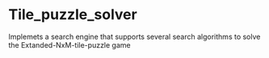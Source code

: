 # Tile_puzzle_solver
Implemets a search engine that supports several search algorithms to solve the Extanded-NxM-tile-puzzle game
